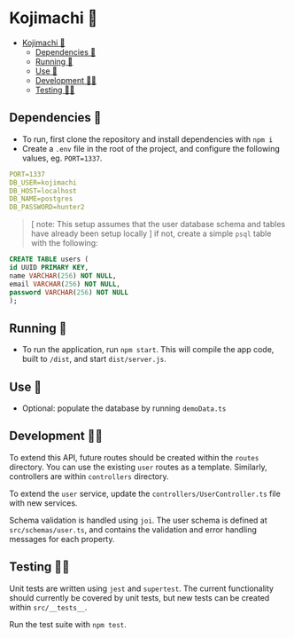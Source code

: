 # Kojimachi 🐧

- [Kojimachi 🐧](#kojimachi-)
  - [Dependencies 🔗](#dependencies-)
  - [Running 🏁](#running-)
  - [Use 🎲](#use-)
  - [Development 🧑‍💻](#development-)
  - [Testing 👩‍🔬](#testing-)


## Dependencies 🔗
- To run, first clone the repository and install dependencies with `npm i`
- Create a `.env` file in the root of the project, and configure the following values, eg. `PORT=1337`.

```yaml
PORT=1337
DB_USER=kojimachi
DB_HOST=localhost
DB_NAME=postgres
DB_PASSWORD=hunter2
```

> [ note: This setup assumes that the user database schema and tables have already been setup locally ]
> if not, create a simple `psql` table with the following:
```sql
CREATE TABLE users (
id UUID PRIMARY KEY,
name VARCHAR(256) NOT NULL,
email VARCHAR(256) NOT NULL,
password VARCHAR(256) NOT NULL
);
```

## Running 🏁
- To run the application, run `npm start`. This will compile the app code, built to `/dist`, and start `dist/server.js`.


## Use 🎲
- Optional: populate the database by running `demoData.ts`


## Development 🧑‍💻
To extend this API, future routes should be created within the `routes` directory. You can use the existing `user` routes as a template. Similarly, controllers are within `controllers` directory.

To extend the `user` service, update the `controllers/UserController.ts` file with new services.

Schema validation is handled using `joi`. The user schema is defined at `src/schemas/user.ts`, and contains the validation and error handling messages for each property.


## Testing 👩‍🔬
Unit tests are written using `jest` and `supertest`. The current functionality should currently be covered by unit tests, but new tests can be created within `src/__tests__`.

Run the test suite with `npm test`.